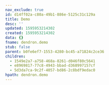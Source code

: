 ```yaml
---
nav_exclude: true
id: d14ff02a-c80a-49b1-886e-5125c31c129a
title: Demo
desc: ''
updated: 1595953214302
created: 1595953214302
data: {}
fname: dendron.demo
stub: false
parent: b0fe6ef7-1553-4280-bc45-a71824c2ce36
children:
  - 1549e2a7-a758-468a-8261-d046f80c5641
  - e8969817-77c8-4943-bbad-d368997157cf
  - 5d3da7ca-9c2f-4057-bd86-2c8bdf9edac0
hpath: dendron.demo
---
```


